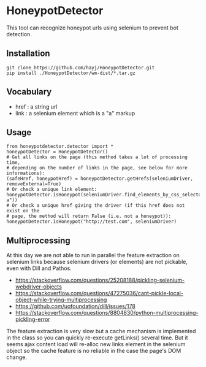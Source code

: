 # HoneypotDetector

This tool can recognize honeypot urls using selenium to prevent bot detection.

## Installation

	git clone https://github.com/hayj/HoneypotDetector.git
	pip install ./HoneypotDetector/wm-dist/*.tar.gz

## Vocabulary

 * href : a string url
 * link : a selenium element which is a "a" markup

## Usage

	from honeypotdetector.detector import *
	honeypotDetector = HoneypotDetector()
	# Get all links on the page (this method takes a lot of processing time,
	# depending on the number of links in the page, see below for more informations):
    (safeHref, honeypotHref) = honeypotDetector.getHrefs(seleniumDriver, removeExternal=True)
    # Or check a unique link element:
    honeypotDetector.isHoneypot(seleniumDriver.find_elements_by_css_selector("#id a"))
    # Or check a unique href giving the driver (if this href does not exist on the
    # page, the method will return False (i.e. not a honeypot)):
    honeypotDetector.isHoneypot("http://test.com", seleniumDriver)


## Multiprocessing

At this day we are not able to run in parallel the feature extraction on selenium links because selenium drivers (or elements) are not pickable, even with Dill and Pathos.

 * <https://stackoverflow.com/questions/25208188/pickling-selenium-webdriver-objects>
 * <https://stackoverflow.com/questions/47275036/cant-pickle-local-object-while-trying-multiprocessing>
 * <https://github.com/uqfoundation/dill/issues/178>
 * <https://stackoverflow.com/questions/8804830/python-multiprocessing-pickling-error>

The feature extraction is very slow but a cache mechanism is implemented in the class so you can quickly re-execute getLinks() several time. But it seems ajax content load will re-alloc new links element in the selenium object so the cache feature is no reliable in the case the page's DOM change.